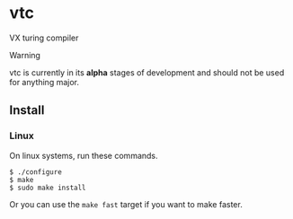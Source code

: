# vtc
VX turing compiler

> [!WARNING]  
> vtc is currently in its **alpha** stages of development and should not be used for anything major.

## Install
### Linux
On linux systems, run these commands.
```
$ ./configure
$ make
$ sudo make install
```
Or you can use the `make fast` target if you want to make faster.
